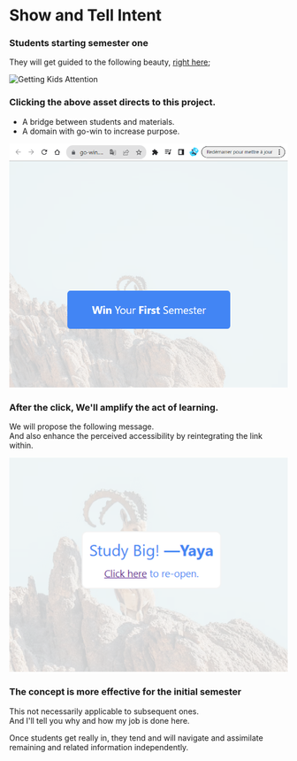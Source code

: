 # Show and Tell Intent 

### Students starting semester one 

They will get guided to the following beauty, [right here](https://istic.computer-engineering.tech/#/Semester1/1?id=%f0%9f%93%96-communication-techniques);

![Getting Kids Attention](https://istic.computer-engineering.tech/images/Curriculum/hey.png)

### Clicking the above asset directs to this project.
- A bridge between students and materials.
- A domain with go-win to increase purpose.

![The Actual Idea](assets/G.O.A.T/win-s.png)

### After the click, We'll amplify the act of learning.

We will propose the following message.<br>
And also enhance the perceived accessibility by reintegrating the link within.

![Dig Purpose In Souls](assets/G.O.A.T/post-msg.png)

### The concept is more effective for the initial semester

This not necessarily applicable to subsequent ones.<br>
And I'll tell you why and how my job is done here.

Once students get really in, they tend and will navigate and assimilate remaining and related information independently.